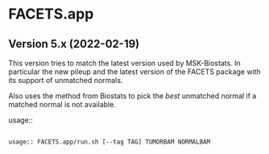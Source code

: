 # FACETS.app

## Version 5.x (2022-02-19)

This version tries to match the latest version used by MSK-Biostats. In particular the new pileup and the latest version of the FACETS package with its support of unmatched normals.

Also uses the method from Biostats to pick the _best_ unmatched normal if a matched normal is not available.

usage::
```bash

usage:: FACETS.app/run.sh [--tag TAG] TUMORBAM NORMALBAM

```
